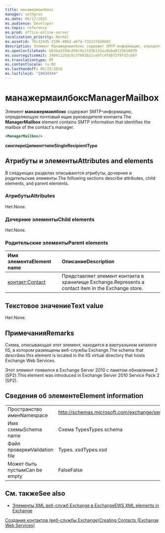 ```yaml
---
title: манажермаилбокс
manager: sethgros
ms.date: 09/17/2015
ms.audience: Developer
ms.topic: reference
ms.prod: office-online-server
localization_priority: Normal
ms.assetid: 70c324d5-2196-406d-a674-73323f8d8b92
description: Элемент Манажермаилбокс содержит SMTP-информацию, определяющую почтовый ящик руководителя контакта.
ms.openlocfilehash: b83ba2599cd56c9a1fd36132ac8eba0725616039
ms.sourcegitcommit: 34041125dc8c5f993b21cebfc4f8b72f0fd2cb6f
ms.translationtype: MT
ms.contentlocale: ru-RU
ms.lasthandoff: 06/25/2018
ms.locfileid: "19834344"
---
```

# <a name="managermailbox"></a><span data-ttu-id="ac47f-103">манажермаилбокс</span><span class="sxs-lookup"><span data-stu-id="ac47f-103">ManagerMailbox</span></span>

<span data-ttu-id="ac47f-104">Элемент **манажермаилбокс** содержит SMTP-информацию, определяющую почтовый ящик руководителя контакта.</span><span class="sxs-lookup"><span data-stu-id="ac47f-104">The **ManagerMailbox** element contains SMTP information that identifies the mailbox of the contact's manager.</span></span> 
  
```XML
<ManagerMailbox/>
```

 <span data-ttu-id="ac47f-105">**синглереЦипиенттипе**</span><span class="sxs-lookup"><span data-stu-id="ac47f-105">**SingleRecipientType**</span></span>
## <a name="attributes-and-elements"></a><span data-ttu-id="ac47f-106">Атрибуты и элементы</span><span class="sxs-lookup"><span data-stu-id="ac47f-106">Attributes and elements</span></span>

<span data-ttu-id="ac47f-107">В следующих разделах описываются атрибуты, дочерние и родительские элементы.</span><span class="sxs-lookup"><span data-stu-id="ac47f-107">The following sections describe attributes, child elements, and parent elements.</span></span>
  
### <a name="attributes"></a><span data-ttu-id="ac47f-108">Атрибуты</span><span class="sxs-lookup"><span data-stu-id="ac47f-108">Attributes</span></span>

<span data-ttu-id="ac47f-109">Нет.</span><span class="sxs-lookup"><span data-stu-id="ac47f-109">None.</span></span>
  
### <a name="child-elements"></a><span data-ttu-id="ac47f-110">Дочерние элементы</span><span class="sxs-lookup"><span data-stu-id="ac47f-110">Child elements</span></span>

<span data-ttu-id="ac47f-111">Нет.</span><span class="sxs-lookup"><span data-stu-id="ac47f-111">None.</span></span>
  
### <a name="parent-elements"></a><span data-ttu-id="ac47f-112">Родительские элементы</span><span class="sxs-lookup"><span data-stu-id="ac47f-112">Parent elements</span></span>

|<span data-ttu-id="ac47f-113">**Имя элемента**</span><span class="sxs-lookup"><span data-stu-id="ac47f-113">**Element name**</span></span>|<span data-ttu-id="ac47f-114">**Описание**</span><span class="sxs-lookup"><span data-stu-id="ac47f-114">**Description**</span></span>|
|:-----|:-----|
|<span data-ttu-id="ac47f-115">[контакт](contact.md);</span><span class="sxs-lookup"><span data-stu-id="ac47f-115">[Contact](contact.md)</span></span> <br/> |<span data-ttu-id="ac47f-116">Представляет элемент контакта в хранилище Exchange.</span><span class="sxs-lookup"><span data-stu-id="ac47f-116">Represents a contact item in the Exchange store.</span></span>  <br/> |
   
## <a name="text-value"></a><span data-ttu-id="ac47f-117">Текстовое значение</span><span class="sxs-lookup"><span data-stu-id="ac47f-117">Text value</span></span>

<span data-ttu-id="ac47f-118">Нет.</span><span class="sxs-lookup"><span data-stu-id="ac47f-118">None.</span></span>
  
## <a name="remarks"></a><span data-ttu-id="ac47f-119">Примечания</span><span class="sxs-lookup"><span data-stu-id="ac47f-119">Remarks</span></span>

<span data-ttu-id="ac47f-120">Схема, описывающая этот элемент, находится в виртуальном каталоге IIS, в котором размещены веб-службы Exchange.</span><span class="sxs-lookup"><span data-stu-id="ac47f-120">The schema that describes this element is located in the IIS virtual directory that hosts Exchange Web Services.</span></span>
  
<span data-ttu-id="ac47f-121">Этот элемент появился в Exchange Server 2010 с пакетом обновления 2 (SP2).</span><span class="sxs-lookup"><span data-stu-id="ac47f-121">This element was introduced in Exchange Server 2010 Service Pack 2 (SP2).</span></span>
  
## <a name="element-information"></a><span data-ttu-id="ac47f-122">Сведения об элементе</span><span class="sxs-lookup"><span data-stu-id="ac47f-122">Element information</span></span>

|||
|:-----|:-----|
|<span data-ttu-id="ac47f-123">Пространство имен</span><span class="sxs-lookup"><span data-stu-id="ac47f-123">Namespace</span></span>  <br/> |http://schemas.microsoft.com/exchange/services/2006/types  <br/> |
|<span data-ttu-id="ac47f-124">Имя схемы</span><span class="sxs-lookup"><span data-stu-id="ac47f-124">Schema name</span></span>  <br/> |<span data-ttu-id="ac47f-125">Схема Types</span><span class="sxs-lookup"><span data-stu-id="ac47f-125">Types schema</span></span>  <br/> |
|<span data-ttu-id="ac47f-126">Файл проверки</span><span class="sxs-lookup"><span data-stu-id="ac47f-126">Validation file</span></span>  <br/> |<span data-ttu-id="ac47f-127">Types. xsd</span><span class="sxs-lookup"><span data-stu-id="ac47f-127">Types.xsd</span></span>  <br/> |
|<span data-ttu-id="ac47f-128">Может быть пустым</span><span class="sxs-lookup"><span data-stu-id="ac47f-128">Can be empty</span></span>  <br/> |<span data-ttu-id="ac47f-129">False</span><span class="sxs-lookup"><span data-stu-id="ac47f-129">False</span></span>  <br/> |
   
## <a name="see-also"></a><span data-ttu-id="ac47f-130">См. также</span><span class="sxs-lookup"><span data-stu-id="ac47f-130">See also</span></span>



- [<span data-ttu-id="ac47f-131">Элементы XML веб-служб Exchange в Exchange</span><span class="sxs-lookup"><span data-stu-id="ac47f-131">EWS XML elements in Exchange</span></span>](ews-xml-elements-in-exchange.md)


[<span data-ttu-id="ac47f-132">Создание контактов (веб-службы Exchange)</span><span class="sxs-lookup"><span data-stu-id="ac47f-132">Creating Contacts (Exchange Web Services)</span></span>](http://msdn.microsoft.com/library/4845917e-70d1-481c-bbd7-011ec6571789%28Office.15%29.aspx)

